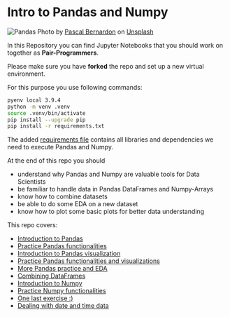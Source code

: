 # Intro to Pandas and Numpy


![Pandas](./images/pandas_photo.jpg)
<span>Photo by <a href="https://unsplash.com/@pbernardon?utm_source=unsplash&amp;utm_medium=referral&amp;utm_content=creditCopyText">Pascal Bernardon</a> on <a href="https://unsplash.com/s/photos/panda?utm_source=unsplash&amp;utm_medium=referral&amp;utm_content=creditCopyText">Unsplash</a></span>



In this Repository you can find Jupyter Notebooks that you should work on together as **Pair-Programmers**.

Please make sure you have **forked** the repo and set up a new virtual environment.

For this purpose you use following commands:

```Bash
pyenv local 3.9.4
python -m venv .venv
source .venv/bin/activate
pip install --upgrade pip
pip install -r requirements.txt
```

The added [requirements file](requirements.txt) contains all libraries and dependencies we need to execute Pandas and Numpy. 

At the end of this repo you should 
- understand why Pandas and Numpy are valuable tools for Data Scientists
- be familiar to handle data in Pandas DataFrames and Numpy-Arrays
- know how to combine datasets
- be able to do some EDA on a new dataset
- know how to plot some basic plots for better data understanding

This repo covers:

- [Introduction to Pandas](01_pandas.ipynb)
- [Practice Pandas functionalities](02_pandas_practice_1.ipynb)
- [Introduction to Pandas visualization](03_pandas_visualization.ipynb)
- [Practice Pandas functionalities and visualizations](04_pandas_practice_2.ipynb)
- [More Pandas practice and EDA](05_pandas_practice_3.ipynb)
- [Combining DataFrames](06_combine_dataframes.ipynb)
- [Introduction to Numpy](07_numpy.ipynb)
- [Practice Numpy functionalities](08_numpy_practice.ipynb)
- [One last exercise :) ](09_pandas_practice_4.ipynb)
- [Dealing with date and time data](10_datetime.ipynb)



